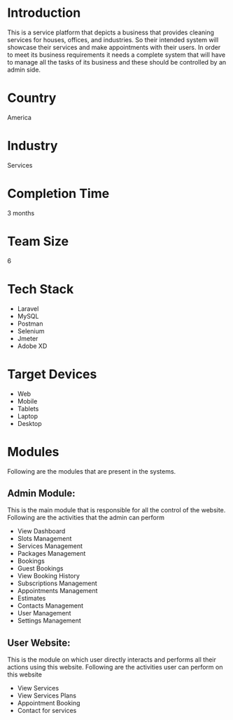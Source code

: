 # Introduction
This is a service platform that depicts a business that provides cleaning services for houses, offices, and industries. So their intended system will showcase their services and make appointments with their users.
In order to meet its business requirements it needs a complete system that will have to manage all the tasks of its business and these should be controlled by an admin side.
# Country
America
# Industry
Services
# Completion Time
3 months
# Team Size
6
# Tech Stack
- Laravel
- MySQL
- Postman
- Selenium
- Jmeter
- Adobe XD 

# Target Devices
- Web
- Mobile
- Tablets
- Laptop
- Desktop


# Modules 
Following are the modules that are present in the systems.
## Admin Module:
This is the main module that is responsible for all the control of the website. Following are the activities that the admin can perform
- View Dashboard
- Slots Management
- Services Management
- Packages Management
- Bookings
- Guest Bookings
- View Booking History
- Subscriptions Management
- Appointments Management
- Estimates
- Contacts Management
- User Management
- Settings Management
## User Website:
This is the module on which user directly interacts and performs all their actions using this website. Following are the activities user can perform on this website
- View Services
- View Services Plans
- Appointment Booking
- Contact for services
